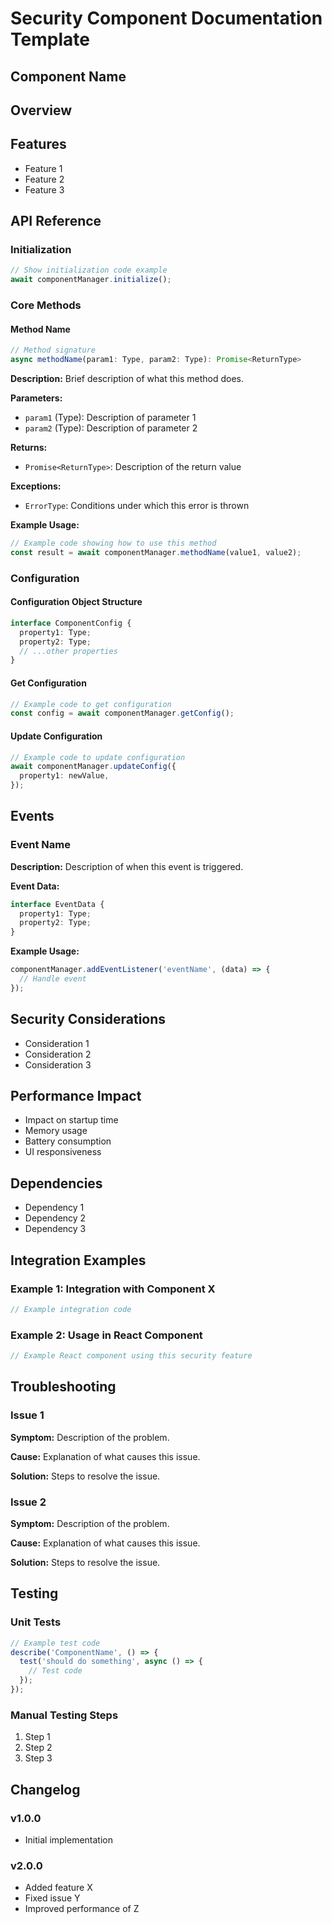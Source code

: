 # Security Component Documentation Template

## Component Name

<!-- Replace with the actual component name, e.g., "Blank Screen Stealth Manager" -->

## Overview

<!--
Provide a brief overview of what this component does and why it exists.
Example: The Blank Screen Stealth Manager provides functionality to hide sensitive content by displaying a blank screen when unauthorized access is detected.
-->

## Features

<!-- List the key features of this component -->

- Feature 1
- Feature 2
- Feature 3

## API Reference

### Initialization

```typescript
// Show initialization code example
await componentManager.initialize();
```

### Core Methods

#### Method Name

```typescript
// Method signature
async methodName(param1: Type, param2: Type): Promise<ReturnType>
```

**Description:** Brief description of what this method does.

**Parameters:**

- `param1` (Type): Description of parameter 1
- `param2` (Type): Description of parameter 2

**Returns:**

- `Promise<ReturnType>`: Description of the return value

**Exceptions:**

- `ErrorType`: Conditions under which this error is thrown

**Example Usage:**

```typescript
// Example code showing how to use this method
const result = await componentManager.methodName(value1, value2);
```

### Configuration

#### Configuration Object Structure

```typescript
interface ComponentConfig {
  property1: Type;
  property2: Type;
  // ...other properties
}
```

#### Get Configuration

```typescript
// Example code to get configuration
const config = await componentManager.getConfig();
```

#### Update Configuration

```typescript
// Example code to update configuration
await componentManager.updateConfig({
  property1: newValue,
});
```

## Events

<!-- If the component emits events or has callbacks, document them here -->

### Event Name

**Description:** Description of when this event is triggered.

**Event Data:**

```typescript
interface EventData {
  property1: Type;
  property2: Type;
}
```

**Example Usage:**

```typescript
componentManager.addEventListener('eventName', (data) => {
  // Handle event
});
```

## Security Considerations

<!-- Document security implications, best practices, and potential risks -->

- Consideration 1
- Consideration 2
- Consideration 3

## Performance Impact

<!-- Document any performance implications of using this component -->

- Impact on startup time
- Memory usage
- Battery consumption
- UI responsiveness

## Dependencies

<!-- List dependencies of this component -->

- Dependency 1
- Dependency 2
- Dependency 3

## Integration Examples

<!-- Provide examples of how to integrate this component with other parts of the app -->

### Example 1: Integration with Component X

```typescript
// Example integration code
```

### Example 2: Usage in React Component

```typescript
// Example React component using this security feature
```

## Troubleshooting

<!-- Common issues and their solutions -->

### Issue 1

**Symptom:** Description of the problem.

**Cause:** Explanation of what causes this issue.

**Solution:** Steps to resolve the issue.

### Issue 2

**Symptom:** Description of the problem.

**Cause:** Explanation of what causes this issue.

**Solution:** Steps to resolve the issue.

## Testing

<!-- Information about how to test this component -->

### Unit Tests

```typescript
// Example test code
describe('ComponentName', () => {
  test('should do something', async () => {
    // Test code
  });
});
```

### Manual Testing Steps

1. Step 1
2. Step 2
3. Step 3

## Changelog

<!-- Version history and changes -->

### v1.0.0

- Initial implementation

### v2.0.0

- Added feature X
- Fixed issue Y
- Improved performance of Z
